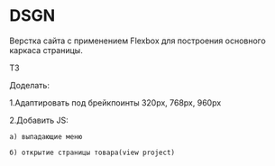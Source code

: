 # DSGN
Верстка сайта c применением Flexbox для построения основного каркаса страницы.


ТЗ

Доделать:

1.Адаптировать под  брейкпоинты 320px, 768px, 960px

2.Добавить JS:

    a) выпадающие меню
   
    б) открытие страницы товара(view project)

